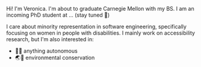 Hi! I'm Veronica. I'm about to graduate Carnegie Mellon with my BS. I am an incoming PhD student at ... (stay tuned 👀)

I care about minority representation in software engineering, specifically focusing on women in people with disabilities. I mainly work on accessibility research, but I'm also interested in:

- 🤖🚗 anything autonomous
- 🌏🍃 environmental conservation

<!--
**VeronicaPim/VeronicaPim** is a ✨ _special_ ✨ repository because its `README.md` (this file) appears on your GitHub profile.

Here are some ideas to get you started:

- 🔭 I’m currently working on ...
- 🌱 I’m currently learning ...
- 👯 I’m looking to collaborate on ...
- 🤔 I’m looking for help with ...
- 💬 Ask me about ...
- 📫 How to reach me: ...
- 😄 Pronouns: ...
- ⚡ Fun fact: ...
-->
